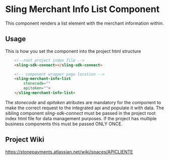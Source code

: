 # Sling Merchant Info List Component

This component renders a list element with the merchant information within.

## Usage

This is how you set the component into the project html structure

```html
    <!--root project index file -->
    <sling-sdk-connect></sling-sdk-connect>

    <!-- component wrapper page location -->
    <sling-merchant-info-list
        stonecode=""
        apitoken="">
    </sling-merchant-info-list>
```

The *stonecode* and *apitoken* atributes are mandatory for the component to make the correct request to the integrated api and populate it with data.
The sibling component *sling-sdk-connect* must be passed in the project root index html file for data management purposes. If the project has multiple business components this must be passed ONLY ONCE.

## Project Wiki

https://stonepayments.atlassian.net/wiki/spaces/APICLIENTE
